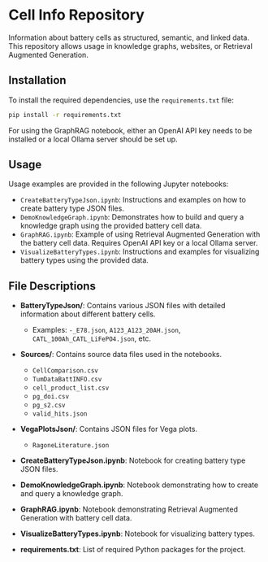 # Cell Info Repository

Information about battery cells as structured, semantic, and linked data. This repository allows usage in knowledge graphs, websites, or Retrieval Augmented Generation.

## Installation

To install the required dependencies, use the `requirements.txt` file:

```sh
pip install -r requirements.txt
```

For using the GraphRAG notebook, either an OpenAI API key needs to be installed or a local Ollama server should be set up.

## Usage

Usage examples are provided in the following Jupyter notebooks:

- `CreateBatteryTypeJson.ipynb`: Instructions and examples on how to create battery type JSON files.
- `DemoKnowledgeGraph.ipynb`: Demonstrates how to build and query a knowledge graph using the provided battery cell data.
- `GraphRAG.ipynb`: Example of using Retrieval Augmented Generation with the battery cell data. Requires OpenAI API key or a local Ollama server.
- `VisualizeBatteryTypes.ipynb`: Instructions and examples for visualizing battery types using the provided data.

## File Descriptions

- **BatteryTypeJson/**: Contains various JSON files with detailed information about different battery cells.
    - Examples: `-_E78.json`, `A123_A123_20AH.json`, `CATL_100Ah_CATL_LiFePO4.json`, etc.

- **Sources/**: Contains source data files used in the notebooks.
    - `CellComparison.csv`
    - `TumDataBattINFO.csv`
    - `cell_product_list.csv`
    - `pg_doi.csv`
    - `pg_s2.csv`
    - `valid_hits.json`

- **VegaPlotsJson/**: Contains JSON files for Vega plots.
    - `RagoneLiterature.json`

- **CreateBatteryTypeJson.ipynb**: Notebook for creating battery type JSON files.

- **DemoKnowledgeGraph.ipynb**: Notebook demonstrating how to create and query a knowledge graph.

- **GraphRAG.ipynb**: Notebook demonstrating Retrieval Augmented Generation with battery cell data.

- **VisualizeBatteryTypes.ipynb**: Notebook for visualizing battery types.

- **requirements.txt**: List of required Python packages for the project.